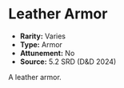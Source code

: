# Leather Armor

- **Rarity:** Varies
- **Type:** Armor
- **Attunement:** No
- **Source:** 5.2 SRD (D&D 2024)

A leather armor.
